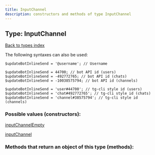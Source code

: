 ```yaml
---
title: InputChannel
description: constructors and methods of type InputChannel
---
```

## Type: InputChannel  
[Back to types index](index.md)



The following syntaxes can also be used:

```
$updateBotInlineSend = '@username'; // Username

$updateBotInlineSend = 44700; // bot API id (users)
$updateBotInlineSend = -492772765; // bot API id (chats)
$updateBotInlineSend = -10038575794; // bot API id (channels)

$updateBotInlineSend = 'user#44700'; // tg-cli style id (users)
$updateBotInlineSend = 'chat#492772765'; // tg-cli style id (chats)
$updateBotInlineSend = 'channel#38575794'; // tg-cli style id (channels)
```


### Possible values (constructors):

[inputChannelEmpty](../constructors/inputChannelEmpty.md)  

[inputChannel](../constructors/inputChannel.md)  



### Methods that return an object of this type (methods):



